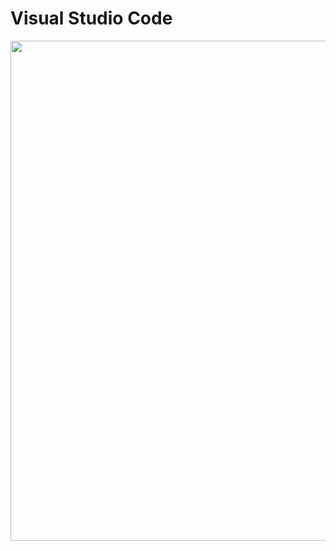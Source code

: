 # Visual Studio Code

<p float="left">
  <img src="images/wsl_start_vsc_disrtibution_new_window" width="800" />
</p>